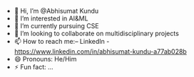 - 👋 Hi, I’m @Abhisumat Kundu
- 👀 I’m interested in AI&ML 
- 🌱 I’m currently pursuing CSE
- 💞️ I’m looking to collaborate on multidisciplinary projects
- 📫 How to reach me:– LinkedIn - https://www.linkedin.com/in/abhisumat-kundu-a77ab028b
- 😄 Pronouns: He/Him
- ⚡ Fun fact: ...

<!---
AbhisumatK/AbhisumatK is a ✨ special ✨ repository because its `README.md` (this file) appears on your GitHub profile.
You can click the Preview link to take a look at your changes.
--->
